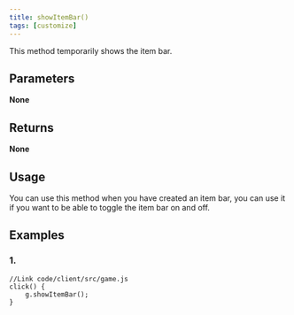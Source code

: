 ```yaml
---
title: showItemBar()
tags: [customize]
---
```

This method temporarily shows the item bar.
## Parameters
**None**
## Returns
**None**
## Usage
You can use this method when you have created an item bar, you can use it if you want to be able to toggle the item bar on and off.
## Examples
### 1. 
```
//Link code/client/src/game.js
click() {
	g.showItemBar();
}
```
